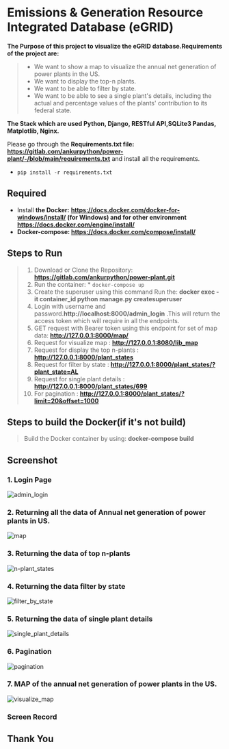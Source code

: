 # Emissions & Generation Resource Integrated Database (eGRID) 

**The Purpose of this project to visualize the eGRID database.Requirements of the project are:**

> - We want to show a map to visualize the annual net generation of power plants in the US.
> - We want to display the top-n plants.
> - We want to be able to filter by state.
> - We want to be able to see a single plant's details, including the actual and percentage values of the plants' contribution to its federal state.


**The Stack which are used Python, Django, RESTful API,SQLite3 Pandas, Matplotlib, Nginx.**

Please go through the **Requirements.txt file: https://gitlab.com/ankurpython/power-plant/-/blob/main/requirements.txt** and install all the requirements.

* ```pip install -r requirements.txt```

## Required

* Install **the Docker:** **https://docs.docker.com/docker-for-windows/install/ (for Windows) and for other environment https://docs.docker.com/engine/install/**
* **Docker-compose: https://docs.docker.com/compose/install/**

## Steps to Run 
> 1. Download or Clone the Repository:    **https://gitlab.com/ankurpython/power-plant.git**
> 2. Run the container: * ```docker-compose up```
> 3. Create the superuser using this command Run the: **docker exec -it container_id python manage.py createsuperuser**
> 4. Login with username and password.**http://localhost:8000/admin_login** .This will return the access token which will require in all the endpoints.
> 5. GET request with Bearer token using this endpoint for set of map data: **http://127.0.0.1:8000/map/**
> 6. Request for visualize map : **http://127.0.0.1:8080/lib_map**
> 7. Request for display the top n-plants : **http://127.0.0.1:8000/plant_states**
> 8. Request for filter by state : **http://127.0.0.1:8000/plant_states/?plant_state=AL**
> 9. Request for single plant details : **http://127.0.0.1:8000/plant_states/699**
> 10. For pagination : **http://127.0.0.1:8000/plant_states/?limit=20&offset=1000**


## Steps to build the Docker(if it's not build)
>  Build the Docker container by using:   **docker-compose build**

## Screenshot

### 1. **Login Page**

![admin_login](/uploads/ae63c2a3e2d15b7f39bc17edbb9a1153/admin_login.png)



### 2. **Returning all the data of Annual net generation of power plants in US.**


![map](/uploads/002c42f073453443df50f5d5e88fca97/map.png)


### 3. **Returning the data of top n-plants**

![n-plant_states](/uploads/a048bc9377bbf74b0d2703384c5d252a/n-plant_states.png)

### 4. **Returning the data filter by state**

![filter_by_state](/uploads/8ec4fcd886c253368a01c4ee1195ade5/filter_by_state.png)



### 5. **Returning the data of single plant details**

![single_plant_details](/uploads/775ccc6039fd8794bf95ebfeaeea5871/single_plant_details.png)

### 6. **Pagination**

![pagination](/uploads/3ff892b8f31017b4a33a281d06d64282/pagination.png)


### 7. **MAP of the annual net generation of power plants in the US.**

![visualize_map](/uploads/952caced461f121d39532ac6269bb00f/visualize_map.png)

### Screen Record 







## Thank You


